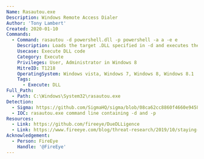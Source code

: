 ```yaml
---
Name: Rasautou.exe
Description: Windows Remote Access Dialer
Author: 'Tony Lambert'
Created: 2020-01-10
Commands:
  - Command: rasautou -d powershell.dll -p powershell -a a -e e
    Description: Loads the target .DLL specified in -d and executes the export specified in -p. Options removed in Windows 10.
    Usecase: Execute DLL code
    Category: Execute
    Privileges: User, Administrator in Windows 8
    MitreID: T1218
    OperatingSystem: Windows vista, Windows 7, Windows 8, Windows 8.1
    Tags:
      - Execute: DLL
Full_Path:
  - Path: C:\Windows\System32\rasautou.exe
Detection:
  - Sigma: https://github.com/SigmaHQ/sigma/blob/08ca62cc8860f4660e945805d0dd615ce75258c1/rules/windows/process_creation/win_rasautou_dll_execution.yml
  - IOC: rasautou.exe command line containing -d and -p
Resources:
  - Link: https://github.com/fireeye/DueDLLigence
  - Link: https://www.fireeye.com/blog/threat-research/2019/10/staying-hidden-on-the-endpoint-evading-detection-with-shellcode.html
Acknowledgement:
  - Person: FireEye
    Handle: '@FireEye'
---
```

